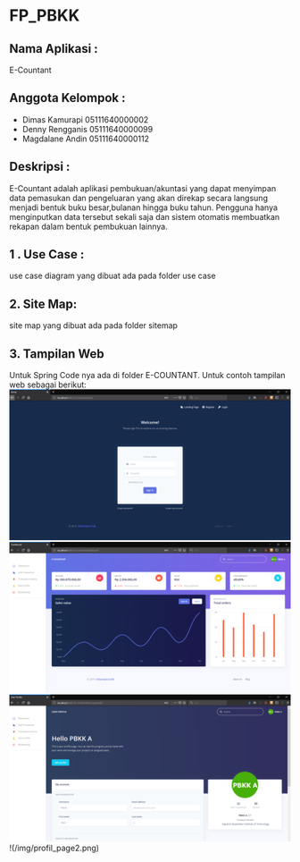 # FP_PBKK

## Nama Aplikasi :
  E-Countant

## Anggota Kelompok :
- Dimas Kamurapi    05111640000002
- Denny Rengganis   05111640000099
- Magdalane Andin   05111640000112

## Deskripsi :
E-Countant adalah aplikasi pembukuan/akuntasi yang dapat menyimpan data pemasukan dan pengeluaran yang akan direkap secara langsung menjadi bentuk buku besar,bulanan hingga buku tahun. Pengguna hanya menginputkan data tersebut sekali saja dan sistem otomatis membuatkan rekapan dalam bentuk pembukuan lainnya.
    

## 1 . Use Case :
use case diagram yang dibuat ada pada folder use case

## 2. Site Map:
site map yang dibuat ada pada folder  sitemap 

## 3. Tampilan Web
Untuk Spring Code nya ada di folder E-COUNTANT.
Untuk contoh tampilan web sebagai berikut:
![Ilustrasi Login](/img/login_page.png)
![Ilustrasi Dashboard](/img/dashboard_page.png)
![Ilustrasi User Profile](/img/profil_page1.png)
!(/img/profil_page2.png)

